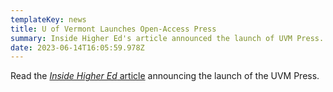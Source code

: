 ```yaml
---
templateKey: news
title: U of Vermont Launches Open-Access Press
summary: Inside Higher Ed's article announced the launch of UVM Press.
date: 2023-06-14T16:05:59.978Z
---
```

R﻿ead the [*Inside Higher Ed* article](*https://www.insidehighered.com/news/quick-takes/2023/06/14/u-vermont-launches-open-access-university-press) announcing the launch of the UVM Press.[](https://www.insidehighered.com/news/quick-takes/2023/06/14/u-vermont-launches-open-access-university-press)